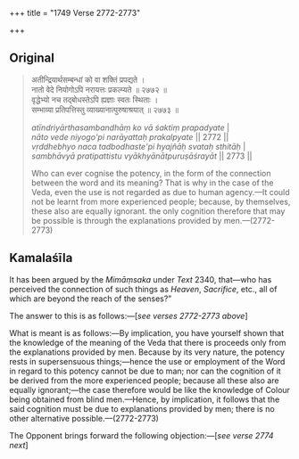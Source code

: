 +++
title = "1749 Verse 2772-2773"

+++
## Original 
>
> अतीन्द्रियार्थसम्बन्धां को वा शक्तिं प्रपद्यते ।  
> नातो वेदे नियोगोऽपि नरायत्तः प्रकल्प्यते ॥ २७७२ ॥  
> वृद्धेभ्यो नच तद्बोधस्तेऽपि ह्यज्ञाः स्वतः स्थिताः ।  
> सम्भाव्या प्रतिपत्तिस्तु व्याख्यानात्पुरुषाश्रयात् ॥ २७७३ ॥ 
>
> *atīndriyārthasambandhāṃ ko vā śaktiṃ prapadyate* \|  
> *nāto vede niyogo'pi narāyattaḥ prakalpyate* \|\| 2772 \|\|  
> *vṛddhebhyo naca tadbodhaste'pi hyajñāḥ svataḥ sthitāḥ* \|  
> *sambhāvyā pratipattistu vyākhyānātpuruṣāśrayāt* \|\| 2773 \|\| 
>
> Who can ever cognise the potency, in the form of the connection between the word and its meaning? That is why in the case of the Veda, even the use is not regarded as due to human agency.—It could not be learnt from more experienced people; because, by themselves, these also are equally ignorant. the only cognition therefore that may be possible is through the explanations provided by men.—(2772-2773)



## Kamalaśīla

It has been argued by the *Mimāṃsaka* under *Text* 2340, that—who has perceived the connection of such things as *Heaven*, *Sacrifice*, etc., all of which are beyond the reach of the senses?”

The answer to this is as follows:—[*see verses 2772-2773 above*]

What is meant is as follows:—By implication, you have yourself shown that the knowledge of the meaning of the Veda that there is proceeds only from the explanations provided by men. Because by its very nature, the potency rests in supersensuous things;—hence the use or employment of the Word in regard to this potency cannot be due to man; nor can the cognition of it be derived from the more experienced people; because all these also are equally ignorant;—the case therefore would be like the knowledge of Colour being obtained from blind men.—Hence, by implication, it follows that the said cognition must be due to explanations provided by men; there is no other alternative possible.—(2772-2773)

The Opponent brings forward the following objection:—[*see verse 2774 next*]


